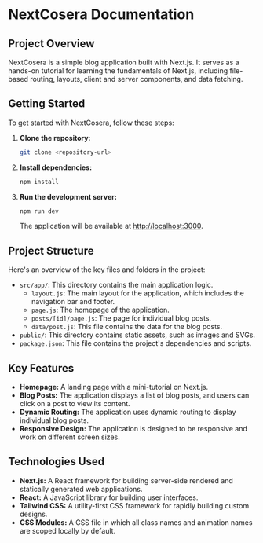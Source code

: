 # NextCosera Documentation

## Project Overview

NextCosera is a simple blog application built with Next.js. It serves as a hands-on tutorial for learning the fundamentals of Next.js, including file-based routing, layouts, client and server components, and data fetching.

## Getting Started

To get started with NextCosera, follow these steps:

1.  **Clone the repository:**

    ```bash
    git clone <repository-url>
    ```

2.  **Install dependencies:**

    ```bash
    npm install
    ```

3.  **Run the development server:**

    ```bash
    npm run dev
    ```

    The application will be available at [http://localhost:3000](http://localhost:3000).

## Project Structure

Here's an overview of the key files and folders in the project:

*   `src/app/`: This directory contains the main application logic.
    *   `layout.js`: The main layout for the application, which includes the navigation bar and footer.
    *   `page.js`: The homepage of the application.
    *   `posts/[id]/page.js`: The page for individual blog posts.
    *   `data/post.js`: This file contains the data for the blog posts.
*   `public/`: This directory contains static assets, such as images and SVGs.
*   `package.json`: This file contains the project's dependencies and scripts.

## Key Features

*   **Homepage:** A landing page with a mini-tutorial on Next.js.
*   **Blog Posts:** The application displays a list of blog posts, and users can click on a post to view its content.
*   **Dynamic Routing:** The application uses dynamic routing to display individual blog posts.
*   **Responsive Design:** The application is designed to be responsive and work on different screen sizes.

## Technologies Used

*   **Next.js:** A React framework for building server-side rendered and statically generated web applications.
*   **React:** A JavaScript library for building user interfaces.
*   **Tailwind CSS:** A utility-first CSS framework for rapidly building custom designs.
*   **CSS Modules:** A CSS file in which all class names and animation names are scoped locally by default.
